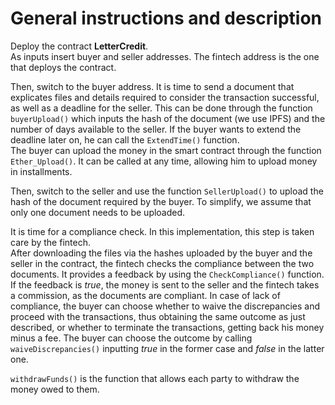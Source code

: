 # General instructions and description

Deploy the contract **LetterCredit**. \
As inputs insert buyer and seller addresses. The fintech address is the one that deploys the contract.

Then, switch to the buyer address. It is time to send a document that explicates files and details required to consider the transaction successful, as well as a deadline for the seller. This can be done through the function `buyerUpload()` which inputs the hash of the document (we use IPFS) and the number of days available to the seller. If the buyer wants to extend the deadline later on, he can call the `ExtendTime()` function. \
The buyer can upload the money in the smart contract through the function `Ether_Upload()`. It can be called at any time, allowing him to upload money in installments.

Then, switch to the seller and use the function `SellerUpload()` to upload the hash of the document required by the buyer. To simplify, we assume that only one document needs to be uploaded.

It is time for a compliance check. In this implementation, this step is taken care by the fintech. \
After downloading the files via the hashes uploaded by the buyer and the seller in the contract, the fintech checks the compliance between the two documents. It provides a feedback by using the `CheckCompliance()` function. If the feedback is *true*, the money is sent to the seller and the fintech takes a commission, as the documents are compliant. In case of lack of compliance, the buyer can choose whether to waive the discrepancies and proceed with the transactions, thus obtaining the same outcome as just described, or whether to terminate the transactions, getting back his money minus a fee. The buyer can choose the outcome by calling `waiveDiscrepancies()` inputting *true* in the former case and *false* in the latter one.

`withdrawFunds()` is the function that allows each party to withdraw the money owed to them.
